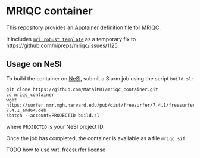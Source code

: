 # MRIQC container

This repository provides an [Apptainer](https://apptainer.org/) definition file for [MRIQC](https://github.com/nipreps/mriqc).

It includes [`mri_robust_template`](https://surfer.nmr.mgh.harvard.edu/fswiki/mri_robust_template) as a temporary fix to https://github.com/nipreps/mriqc/issues/1125.


## Usage on NeSI

To build the container on [NeSI](https://www.nesi.org.nz/), submit a Slurm job using the script `build.sl`:

```
git clone https://github.com/MataiMRI/mriqc_container.git
cd mriqc_container
wget https://surfer.nmr.mgh.harvard.edu/pub/dist/freesurfer/7.4.1/freesurfer_ubuntu20-7.4.1_amd64.deb
sbatch --account=PROJECTID build.sl
```

where `PROJECTID` is your NeSI project ID.

Once the job has completed, the container is available as a file `mriqc.sif`.

TODO how to use wrt. freesurfer license
